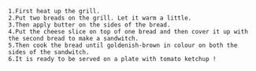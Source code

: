     1.First heat up the grill.
    2.Put two breads on the grill. Let it warm a little.
    3.Then apply butter on the sides of the bread.
    4.Put the cheese slice on top of one bread and then cover it up with the second bread to make a sandwitch.
    5.Then cook the bread until goldenish-brown in colour on both the sides of the sandwitch.
    6.It is ready to be served on a plate with tomato ketchup !